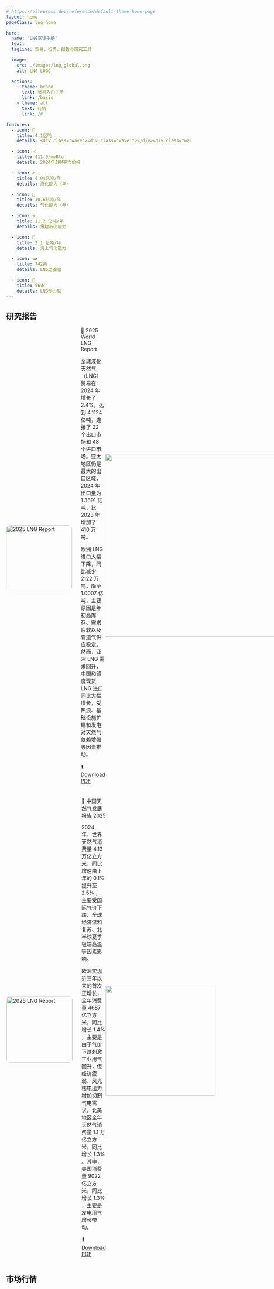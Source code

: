 ```yaml
---
# https://vitepress.dev/reference/default-theme-home-page
layout: home
pageClass: lng-home

hero:
  name: "LNG烹饪手册"
  text:
  tagline: 贸易、行情、报告与研究工具

  image:
    src: ./images/lng_global.png
    alt: LNG LOGO

  actions:
    - theme: brand
      text: 贸易入门手册
      link: /basis
    - theme: alt
      text: 行情
      link: /#

features:
  - icon: 🌊
    title: 4.1亿吨
    details: <div class="wave"><div class="wave1"></div><div class="wave2"></div><div class="wave3"></div></div><text>2024年全球LNG贸易 </text>

  - icon: 📈
    title: $11.9/mmBtu
    details: 2024年JKM平均价格

  - icon: ⚓
    title: 4.94亿吨/年
    details: 液化能力（年）

  - icon: 💭
    title: 10.6亿吨/年
    details: 气化能力（年）

  - icon: ⚗️
    title: 11.2 亿吨/年
    details: 报建液化能力

  - icon: 💭
    title: 2.1 亿吨/年
    details: 海上气化能力

  - icon: 🛥️
    title: 742条
    details: LNG运输船

  - icon: 🚤
    title: 56条
    details: LNG动力船
---
```


## 研究报告

<div style="display: flex; align-items: center;">
  <img src="/images/image_202507301502.png" alt="2025 LNG Report" width="180" style="border-radius:10px"/>
  <div style="margin-left: 24px;width:300px">
    <a target="_blank" style="text-decoration:none"
    href="https://www.igu.org/igu-reports/2025-world-lng-report/"> 📑 2025 World LNG Report</a><br>

全球液化天然气（LNG）贸易在 2024 年增长了 2.4%，达到 4.1124 亿吨，连接了 22 个出口市场和 48 个进口市场。亚太地区仍是最大的出口区域，2024 年出口量为 1.3891 亿吨，比 2023 年增加了 410 万吨。

欧洲 LNG 进口大幅下降，同比减少 2122 万吨，降至 1.0007 亿吨，主要原因是年初高库存、需求疲软以及管道气供应稳定。然而，亚洲 LNG 需求回升，中国和印度现货 LNG 进口同比大幅增长，受热浪、基础设施扩建和发电对天然气依赖增强等因素推动。

<a  target="_blank" href="https://www.datocms-assets.com/146580/1751026179-igu-world-lng-report-2025-hr_dp_c.pdf" sytle="margin-left:auto">⬇️ Download PDF</a>

  </div>
  <div style="margin-left:auto;margin-top:-70px;flex-basis:510px">
  
   <img src="/images/image_202507301509.png" style="width:500px">
  
  </div>
</div>

<div style="display: flex; align-items: center;margin-top:22px">
  <img src="/images/home_2509011642.png" alt="2025 LNG Report" width="180" style="border-radius:10px;border:1px #EEE solid;"/>
  <div style="margin-left: 24px;width:400px">
    <a target="_blank" style="text-decoration:none"
    href="./report/China2025"> 📑 中国天然气发展报告 2025</a><br>

2024 年，世界天然气消费量 4.13 万亿立方米，同比增速由上年的 $0.1\%$ 提升至 $2.5\%$ ，主要受国际气价下跌、全球经济温和复苏、北半球夏季极端高温等因素影响。

欧洲实现近三年以来的首次正增长，全年消费量 4687 亿立方米，同比增长 $1.4\%$ ，主要是由于气价下跌刺激工业用气回升，但经济疲弱、风光核电出力增加抑制气电需求。北美地区全年天然气消费量 1.1 万亿立方米，同比增长 $1.3\%$ 。其中，美国消费量 9022 亿立方米，同比增长 $1.3\%$ ，主要是发电用气增长带动。

<a  target="_blank" href="https://www.nea.gov.cn/20250829/a4e2deb9b6444df1a191b9d60c111ffd/20250829a4e2deb9b6444df1a191b9d60c111ffd_43ab87a785d1b64d49b9210dbc15d3781e.pdf" sytle="margin-left:auto">⬇️ Download PDF</a>

  </div>
  <div style="margin-left:auto;margin-top:30px;flex-basis:510px">
  
   <img src="/images/home_2509011646.png" style="width:300px;margin-left:auto;margin-top:30px;">
  
  </div>
</div>

## 市场行情
